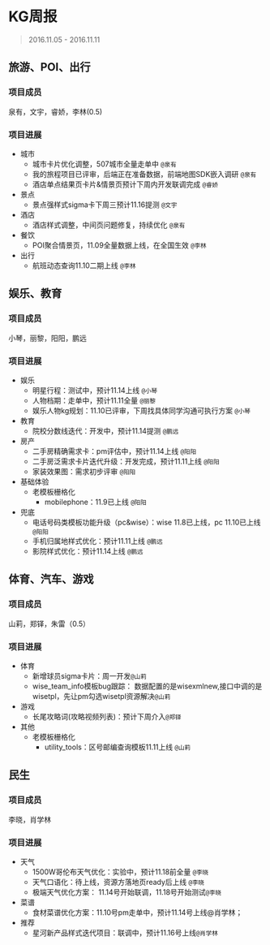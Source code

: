 # KG周报
<style>
    ul > li > em {
        font-style: italic;
        color: #999;
    }
    p > img {
        width: 400px;
    }
</style>

> 2016.11.05 - 2016.11.11

## 旅游、POI、出行
### 项目成员

泉有，文宇，睿娇，李林(0.5)

### 项目进展
* 城市
    * 城市卡片优化调整，507城市全量走单中 `@泉有`
    * 我的旅程项目已评审，后端正在准备数据，前端地图SDK嵌入调研 `@泉有`
    * 酒店单点结果页卡片&情景页预计下周内开发联调完成 `@睿娇`
* 景点
    * 景点强样式sigma卡下周三预计11.16提测 `@文宇`
* 酒店
    * 酒店样式调整，中间页问题修复，持续优化 `@泉有`
* 餐饮
    * POI聚合情景页，11.09全量数据上线，在全国生效 `@李林`
* 出行
    * 航班动态查询11.10二期上线 `@李林`

## 娱乐、教育
### 项目成员

小琴，丽黎，阳阳，鹏远

### 项目进展
* 娱乐
    * 明星行程：测试中，预计11.14上线 `@小琴`
    * 人物档期：走单中，预计11.11全量 `@丽黎`
    * 娱乐人物kg规划：11.10已评审，下周找具体同学沟通可执行方案 `@小琴`
* 教育
    * 院校分数线迭代：开发中，预计11.14提测 `@鹏远`
* 房产
    * 二手房精确需求卡：pm评估中，预计11.14上线 `@阳阳`
    * 二手房泛需求卡片迭代升级：开发完成，预计11.11上线 `@阳阳`
    * 家装效果图：需求初步评审  `@阳阳`
* 基础体验
    * 老模板栅格化
        * mobilephone：11.9已上线 `@阳阳`
* 兜底
    * 电话号码类模板功能升级（pc&wise）：wise 11.8已上线，pc 11.10已上线 `@阳阳`
    * 手机归属地样式优化：预计11.11上线 `@鹏远`
    * 影院样式优化：预计11.14上线 `@鹏远`

## 体育、汽车、游戏
### 项目成员

山莉，郑铎，朱雷（0.5）

### 项目进展
* 体育
    * 新增球员sigma卡片：周一开发`@山莉`
    * wise_team_info模板bug跟踪： 数据配置的是wisexmlnew,接口中调的是wisetpl，先让pm勾选wisetpl资源解决`@山莉`
* 游戏
    * 长尾攻略词(攻略视频列表)：预计下周介入`@郑铎`
* 其他
    * 老模板栅格化
        * utility_tools：区号邮编查询模板11.11上线 `@山莉`
    
## 民生
### 项目成员

李晓，肖学林

### 项目进展
* 天气
    * 1500W哥伦布天气优化：实验中，预计11.18前全量 `@李晓`
    * 天气口语化：待上线，资源方落地页ready后上线 `@李晓`
    * 极端天气优化方案： 11.14号开始联调，11.18号开始测试`@李晓`
* 菜谱
    * 食材菜谱优化方案：11.10号pm走单中，预计11.14号上线@肖学林；    
* 推荐
    * 星河新产品样式迭代项目：联调中，预计11.16号上线`@肖学林`
